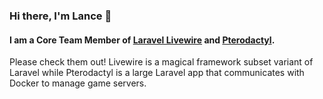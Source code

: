 ### Hi there, I'm Lance 👋

#### I am a Core Team Member of [Laravel Livewire](https://github.com/livewire) and [Pterodactyl](https://github.com/pterodactyl).
Please check them out! Livewire is a magical framework subset variant of Laravel while Pterodactyl is a large Laravel app that communicates with Docker to manage game servers.

<!--
**lancepioch/lancepioch** is a ✨ _special_ ✨ repository because its `README.md` (this file) appears on your GitHub profile.

Here are some ideas to get you started:

- 🔭 I’m currently working on ...
- 🌱 I’m currently learning ...
- 👯 I’m looking to collaborate on ...
- 🤔 I’m looking for help with ...
- 💬 Ask me about ...
- 📫 How to reach me: ...
- 😄 Pronouns: ...
- ⚡ Fun fact: ...
-->
